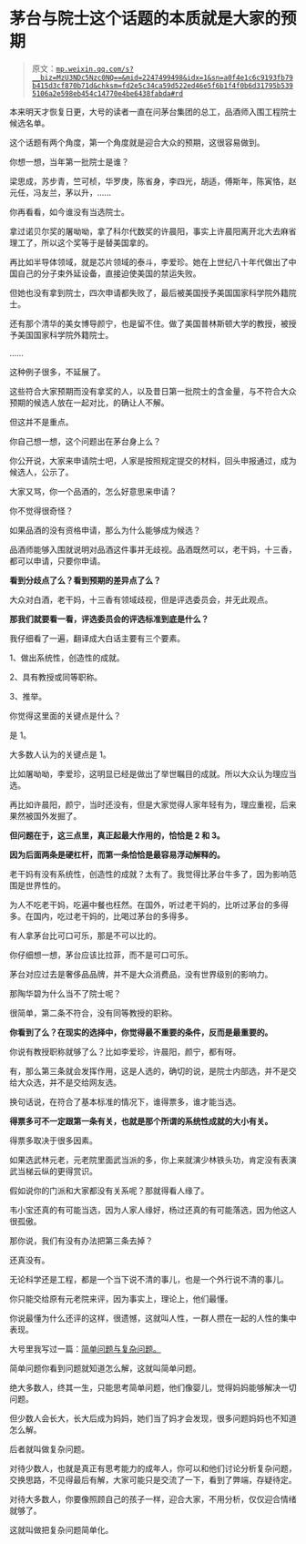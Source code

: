 # 茅台与院士这个话题的本质就是大家的预期

> 原文：[`mp.weixin.qq.com/s?__biz=MzU3NDc5Nzc0NQ==&mid=2247499498&idx=1&sn=a0f4e1c6c9193fb79b415d3cf870b71d&chksm=fd2e5c34ca59d522ed46e5f6b1f4f0b6d31795b5395106a2e598eb454c14770e4be6438fabda#rd`](http://mp.weixin.qq.com/s?__biz=MzU3NDc5Nzc0NQ==&mid=2247499498&idx=1&sn=a0f4e1c6c9193fb79b415d3cf870b71d&chksm=fd2e5c34ca59d522ed46e5f6b1f4f0b6d31795b5395106a2e598eb454c14770e4be6438fabda#rd)

本来明天才恢复日更，大号的读者一直在问茅台集团的总工，品酒师入围工程院士候选名单。 

这个话题有两个角度，第一个角度就是迎合大众的预期，这很容易做到。 

你想一想，当年第一批院士是谁？ 

梁思成，苏步青，竺可桢，华罗庚，陈省身，李四光，胡适，傅斯年，陈寅恪，赵元任，冯友兰，茅以升，......

你再看看，如今谁没有当选院士。 

拿过诺贝尔奖的屠呦呦，拿了科尔代数奖的许晨阳，事实上许晨阳离开北大去麻省理工了，所以这个奖等于是替美国拿的。

再比如半导体领域，就是芯片领域的泰斗，李爱珍。她在上世纪八十年代做出了中国自己的分子束外延设备，直接迫使美国的禁运失败。

但她也没有拿到院士，四次申请都失败了，最后被美国授予美国国家科学院外籍院士。 

还有那个清华的美女博导颜宁，也是留不住。做了美国普林斯顿大学的教授，被授予美国国家科学院外籍院士。

...... 

这种例子很多，不延展了。

这些符合大家预期而没有拿奖的人，以及昔日第一批院士的含金量，与不符合大众预期的候选人放在一起对比，的确让人不解。 

但这并不是重点。 

你自己想一想，这个问题出在茅台身上么？

你公开说，大家来申请院士吧，人家是按照规定提交的材料，回头申报通过，成为候选人，公示了。

大家又骂，你一个品酒的，怎么好意思来申请？

你不觉得很奇怪？

如果品酒的没有资格申请，那么为什么能够成为候选？ 

品酒师能够入围就说明对品酒这件事并无歧视。品酒既然可以，老干妈，十三香，都可以申请，只要你申请。

**看到分歧点了么？看到预期的差异点了么？** 

大众对白酒，老干妈，十三香有领域歧视，但是评选委员会，并无此观点。

**那我们就要看一看，评选委员会的评选标准到底是什么？** 

我仔细看了一遍，翻译成大白话主要有三个要素。 

1、做出系统性，创造性的成就。

2、具有教授或同等职称。

3、推举。

你觉得这里面的关键点是什么？ 

是 1。 

大多数人认为的关键点是 1。

比如屠呦呦，李爱珍，这明显已经是做出了举世瞩目的成就。所以大众认为理应当选。

再比如许晨阳，颜宁，当时还没有，但是大家觉得人家年轻有为，理应重视，后来果然被国外发掘了。

**但问题在于，这三点里，真正起最大作用的，恰恰是 2 和 3。** 

**因为后面两条是硬杠杆，而第一条恰恰是最容易浮动解释的。** 

老干妈有没有系统性，创造性的成就？太有了。我觉得比茅台牛多了，因为影响范围是世界性的。 

为人不吃老干妈，吃遍中餐也枉然。在国外，听过老干妈的，比听过茅台的多得多。在国内，吃过老干妈的，比喝过茅台的多得多。

有人拿茅台比可口可乐，那是不可以比的。 

你仔细想一想，茅台应该比拉菲，而不是可口可乐。

茅台对应过去是奢侈品品牌，并不是大众消费品，没有世界级别的影响力。

那陶华碧为什么当不了院士呢？

很简单，第二条不符合，没有同等教授的职称。

**你看到了么？在现实的选择中，你觉得最不重要的条件，反而是最重要的。** 

你说有教授职称就够了么？比如李爱珍，许晨阳，颜宁，都有呀。

有，那么第三条就会发挥作用，这是人选的，确切的说，是院士内部选，并不是交给大众选，并不是交给网友选。 

换句话说，在符合了基本标准的情况下，谁得票多，谁才能当选。 

**得票多可不一定跟第一条有关，也就是那个所谓的系统性成就的大小有关。** 

得票多取决于很多因素。

如果选武林元老，元老院里面武当派的多，你上来就演少林铁头功，肯定没有表演武当梯云纵的更得赏识。

假如说你的门派和大家都没有关系呢？那就得看人缘了。

韦小宝还真的有可能当选，因为人家人缘好，杨过还真的有可能落选，因为他这人很孤傲。

那你说，我们有没有办法把第三条去掉？ 

还真没有。 

无论科学还是工程，都是一个当下说不清的事儿，也是一个外行说不清的事儿。

你只能交给原有元老院来评，因为事实上，理论上，他们最懂。 

你说最懂为什么还评的这样，很遗憾，这就叫人性，一群人攒在一起的人性的集中表现。 

大号里我写过一篇：[简单问题与复杂问题。](https://mp.weixin.qq.com/s?__biz=MzU0MjYwNDU2Mw==&mid=2247496370&idx=1&sn=6377f579b3d547a723fc5630d07e4330&chksm=fb1a9ececc6d17d8641b3f03f8777cf9606729e2e332ae1d592f8112f422f5d5fa0d16c2f86b&token=1662795113&lang=zh_CN&scene=21#wechat_redirect)

简单问题你看到问题就知道怎么解，这就叫简单问题。 

绝大多数人，终其一生，只能思考简单问题，他们像婴儿，觉得妈妈能够解决一切问题。 

但少数人会长大，长大后成为妈妈，她们当了妈才会发现，很多问题妈妈也不知道怎么解。 

后者就叫做复杂问题。

对待少数人，也就是真正有思考能力的成年人，你可以和他们讨论分析复杂问题，交换思路，不见得最后有解，大家可能只是交流了一下，看到了弊端，存疑待定。

对待大多数人，你要像照顾自己的孩子一样，迎合大家，不用分析，仅仅迎合情绪就够了。

这就叫做把复杂问题简单化。